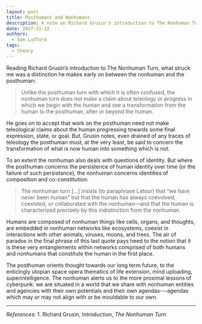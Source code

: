 ```yaml
---
layout: post
title: Posthumans and Nonhumans
description: A note on Richard Grusin's introduction to The Nonhuman Turn anthology.
date: 2017-11-22
authors:
  - Sam Ludford
tags:
  - theory
---
```


Reading Richard Grusin’s introduction to The Nonhuman Turn, what struck me was a distinction he makes early on between the nonhuman and the posthuman:

> Unlike the posthuman turn with which it is often confused, the nonhuman turn does not make a claim about teleology or progress in which we begin with the human and see a transformation from the human to the posthuman, after or beyond the human.

He goes on to accept that work on the posthuman need not make teleological claims about the human progressing towards some final expression, state, or goal. But, Grusin notes, even drained of any traces of teleology the posthuman must, at the very least, be said to concern the transformation of what is now human into something which is not.

To an extent the nonhuman also deals with questions of identity. But where the posthuman concerns the persistence of human identity over time (or the failure of such persistance), the nonhuman concerns identities of composition and co-constitution:

> The nonhuman turn […] insists (to paraphrase Latour) that “we have never been human” but that the human has always coevolved, coexisted, or collaborated with the nonhuman—and that the human is characterized precisely by this indistinction from the nonhuman.

Humans are composed of nonhuman things like cells, organs, and thoughts, are embedded in nonhuman networks like ecosystems, coexist in interactions with other animals, viruses, moons, and trees. The air of paradox in the final phrase of this last quote pays heed to the notion that it is these very entanglements within networks comprised of both humans and nonhumans that constitute the human in the first place.

The posthuman orients thought towards our long term future, to the enticingly utopian space opera thematics of life extension, mind uploading, superintelligence. The nonhuman alerts us to the more proximal lessons of cyberpunk: we are situated in a world that we share with nonhuman entities and agencies with their own potentials and their own agendas---agendas which may or may not align with or be mouldable to our own.

<hr>
<i>References:</i>
1. Richard Grusin, Introduction, <i>The Nonhuman Turn</i>
